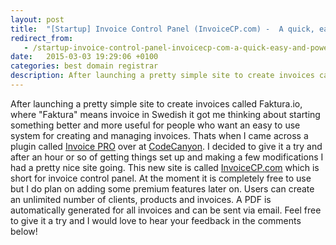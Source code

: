 ```yaml
---
layout: post
title:  "[Startup] Invoice Control Panel (InvoiceCP.com) -  A quick, easy and powerful tool to manage all your invoices!"
redirect_from:
   - /startup-invoice-control-panel-invoicecp-com-a-quick-easy-and-powerful-tool-to-manage-all-your-invoices
date:   2015-03-03 19:29:06 +0100
categories: best domain registrar
description: After launching a pretty simple site to create invoices called Faktura.io, where "Faktura" means invoice in Swedish it got me thinking about starting...
---
```


After launching a pretty simple site to create invoices called Faktura.io, where "Faktura" means invoice in Swedish it got me thinking about starting something better and more useful for people who want an easy to use system for creating and managing invoices. Thats when I came across a plugin called [Invoice PRO](http://anve.to/1snEl "Invoice PRO - CodeCanyon") over at [CodeCanyon](http://anve.to/OGp75 "CodeCanyon"). I decided to give it a try and after an hour or so of getting things set up and making a few modifications I had a pretty nice site going. This new site is called [InvoiceCP.com](http://anve.to/QWyn3 "Invoice Control Panel") which is short for invoice control panel. At the moment it is completely free to use but I do plan on adding some premium features later on. Users can create an unlimited number of clients, products and invoices. A PDF is automatically generated for all invoices and can be sent via email. Feel free to give it a try and I would love to hear your feedback in the comments below!